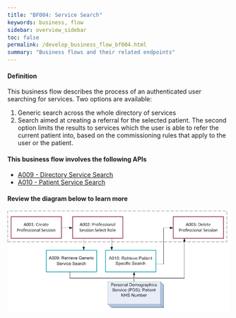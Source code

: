 ```yaml
---
title: "BF004: Service Search"
keywords: business, flow
sidebar: overview_sidebar
toc: false
permalink: /develop_business_flow_bf004.html
summary: "Business flows and their related endpoints"
---
```


#### Definition

This business flow describes the process of an authenticated user searching for services. Two options are available:

1. Generic search across the whole directory of services
2. Search aimed at creating a referral for the selected patient.
The second option limits the results to services which the user is able to refer the current patient into, based on the commissioning rules that apply to the user or the patient.

#### This business flow involves the following APIs

* [A009 - Directory Service Search](explore_endpoint_a009.html)
* [A010 - Patient Service Search](explore_endpoint_a010.html)

#### Review the diagram below to learn more

![BF004: Service Search](images/develop/BF004-ServiceSearch.jpg)
